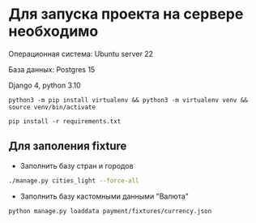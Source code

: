 # Для запуска проекта на сервере необходимо

Операционная система: Ubuntu server 22

База данных: Postgres 15

Django 4, python 3.10 

```shell
python3 -m pip install virtualenv && python3 -m virtualenv venv && source venv/bin/activate
```
```shell
pip install -r requirements.txt
```

## Для заполения fixture

- Заполнить базу стран и городов
```bash
./manage.py cities_light --force-all
```
- Заполнить базу кастомными данными "Валюта"
```bash
python manage.py loaddata payment/fixtures/currency.json
```

